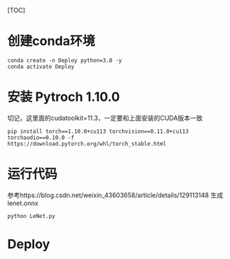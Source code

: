 [TOC] 
# 创建conda环境
```
conda create -n Deploy python=3.8 -y
conda activate Deploy
```


# 安装 Pytroch 1.10.0
切记，这里面的cudatoolkit=11.3，一定要和上面安装的CUDA版本一致
```
pip install torch==1.10.0+cu113 torchvision==0.11.0+cu113 torchaudio==0.10.0 -f https://download.pytorch.org/whl/torch_stable.html

```

# 运行代码
参考https://blog.csdn.net/weixin_43603658/article/details/129113148
生成lenet.onnx
```
python LeNet.py
```



# Deploy